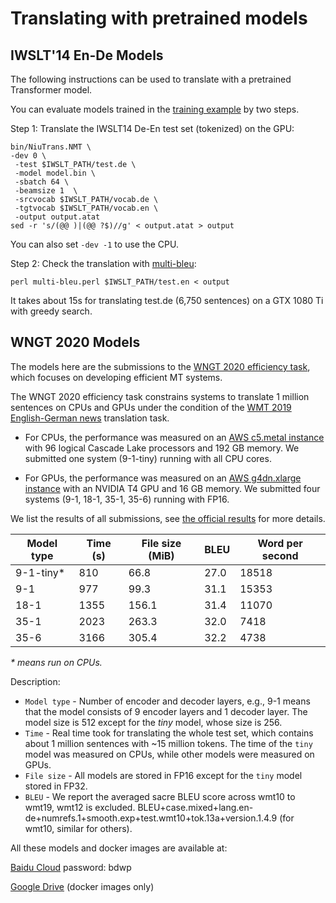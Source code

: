 # Translating with pretrained models

## IWSLT'14 En-De Models

The following instructions can be used to translate with a pretrained Transformer model.

You can evaluate models trained in the [training example](../sample/train) by two steps.

Step 1: Translate the IWSLT14 De-En test set (tokenized) on the GPU:
```
bin/NiuTrans.NMT \
-dev 0 \
 -test $IWSLT_PATH/test.de \
 -model model.bin \
 -sbatch 64 \
 -beamsize 1  \
 -srcvocab $IWSLT_PATH/vocab.de \
 -tgtvocab $IWSLT_PATH/vocab.en \
 -output output.atat
sed -r 's/(@@ )|(@@ ?$)//g' < output.atat > output
```

You can also set `-dev -1` to use the CPU.

Step 2: Check the translation with [multi-bleu](https://github.com/moses-smt/mosesdecoder/blob/master/scripts/generic/multi-bleu.perl):
```
perl multi-bleu.perl $IWSLT_PATH/test.en < output
```

It takes about 15s for translating test.de (6,750 sentences) on a GTX 1080 Ti with greedy search.

## WNGT 2020 Models

The models here are the submissions to the [WNGT 2020 efficiency task](https://sites.google.com/view/wngt20/efficiency-task), which focuses on developing efficient MT systems.

The WNGT 2020 efficiency task constrains systems to translate 1 million sentences on CPUs and GPUs under the condition of the [WMT 2019 English-German news](http://statmt.org/wmt19/translation-task.html) translation task.

- For CPUs, the performance was measured on an [AWS c5.metal instance](https://aws.amazon.com/cn/blogs/aws/now-available-new-c5-instance-sizes-and-bare-metal-instances/) with 96 logical Cascade Lake processors and 192 GB memory. We submitted one system (9-1-tiny) running with all CPU cores.

- For GPUs, the performance was measured on an [AWS g4dn.xlarge instance](https://aws.amazon.com/cn/ec2/instance-types/g4/) with an NVIDIA T4 GPU and 16 GB memory. We submitted four systems (9-1, 18-1, 35-1, 35-6) running with FP16.

We list the results of all submissions, see [the official results](https://docs.google.com/spreadsheets/d/1M82S5wPSIM543Gh20d71Zs0FNHJQ3JdiJzDECiYJNlE/edit#gid=0) for more details.

| Model type | Time (s) | File size (MiB) | BLEU | Word per second |
| ---------- | -------- | --------------- | ---- | --------------- |
| 9-1-tiny*  | 810      | 66.8            | 27.0 | 18518 |           
| 9-1        | 977      | 99.3            | 31.1 | 15353 |
| 18-1       | 1355     | 156.1           | 31.4 | 11070 |
| 35-1       | 2023     | 263.3           | 32.0 | 7418  |
| 35-6       | 3166     | 305.4           | 32.2 | 4738  |


<em>* means run on CPUs. </em>

Description:

* `Model type` - Number of encoder and decoder layers, e.g., 9-1 means that the model consists of 9 encoder layers and 1 decoder layer. The model size is 512 except for the *tiny* model, whose size is 256.
* `Time` - Real time took for translating the whole test set, which contains about 1 million sentences with ~15 million tokens. The time of the `tiny` model was measured on CPUs, while other models were measured on GPUs.
* `File size` - All models are stored in FP16 except for the `tiny` model stored in FP32.
* `BLEU` - We report the averaged sacre BLEU score across wmt10 to wmt19, wmt12 is excluded. BLEU+case.mixed+lang.en-de+numrefs.1+smooth.exp+test.wmt10+tok.13a+version.1.4.9 (for wmt10, similar for others).


All these models and docker images are available at:

[Baidu Cloud](https://pan.baidu.com/s/1J8kRoF3d5P-XA4Qd3YT4ZQ) password: bdwp

[Google Drive](https://drive.google.com/file/d/1tgCUN8TnUsbcI7BCYFQkj30rCvk68YRb) (docker images only)